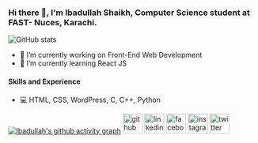 ### Hi there 👋, I'm Ibadullah Shaikh, Computer Science student at FAST- Nuces, Karachi.

![GitHub stats](https://github-readme-stats.vercel.app/api?username=ibadullah-shaikh&show_icons=true)  

- 🔭 I’m currently working on Front-End Web Development 
- 🌱 I’m currently learning React JS 

#### Skills and Experience
- 💻 HTML, CSS, WordPress, C, C++, Python

[![Ibadullah's github activity graph](https://activity-graph.herokuapp.com/graph?username=ibadullah-shaikh&theme=dracula)](https://github.com/ibadullah-shaikh/github-readme-activity-graph)
[<img src='https://cdn.jsdelivr.net/npm/simple-icons@3.0.1/icons/github.svg' alt='github' height='40'>](https://github.com/ibadullah-shaikh)  [<img src='https://cdn.jsdelivr.net/npm/simple-icons@3.0.1/icons/linkedin.svg' alt='linkedin' height='40'>](https://www.linkedin.com/in/ibadullah-shaikh-0599bb1a9/)  [<img src='https://cdn.jsdelivr.net/npm/simple-icons@3.0.1/icons/facebook.svg' alt='facebook' height='40'>](https://www.facebook.com/ibiishaikh)  [<img src='https://cdn.jsdelivr.net/npm/simple-icons@3.0.1/icons/instagram.svg' alt='instagram' height='40'>](https://www.instagram.com/i.ibadshaikh/)  [<img src='https://cdn.jsdelivr.net/npm/simple-icons@3.0.1/icons/twitter.svg' alt='twitter' height='40'>](https://twitter.com/ibadshaikh20)  
